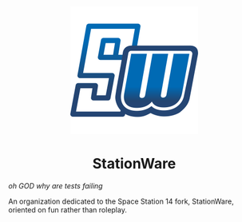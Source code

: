 <p align="center"><img src="https://raw.githubusercontent.com/StationWare/.github/main/profile/icon.svg" width="256px" /></p>

<h1 align="center">StationWare</h1>
<i>oh GOD why are tests failing</i><br>

An organization dedicated to the Space Station 14 fork, StationWare, oriented on fun rather than roleplay.

